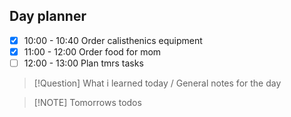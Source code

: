 ## Day planner

- [x] 10:00 - 10:40 Order calisthenics equipment
- [x] 11:00 - 12:00 Order food for mom
- [ ] 12:00 - 13:00 Plan tmrs tasks

> [!Question] What i learned today / General notes for the day

> [!NOTE] Tomorrows todos
